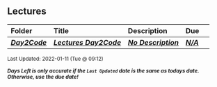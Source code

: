 ## Lectures

| Folder | Title | Description | Due |  |
|:------|:------|:------|:------|:-----:|
| ***<a href="https://github.com/rugbyprof/4553-Spatial-DS/tree/master/Lectures/Day2Code">Day2Code</a>*** | ***<a href="https://github.com/rugbyprof/4553-Spatial-DS/tree/master/Lectures/Day2Code"> Lectures Day2Code </a>*** | ***<a href="https://github.com/rugbyprof/4553-Spatial-DS/tree/master/Lectures/Day2Code"> No Description</a>*** | ***<a href="https://github.com/rugbyprof/4553-Spatial-DS/tree/master/Lectures/Day2Code">N/A</a>*** |  |

<sup>Last Updated: 2022-01-11 (Tue @ 09:12)</sup> 

<sup>***Days Left is only accurate if the `Last Updated` date is the same as todays date. Otherwise, use the due date!***</sup> 